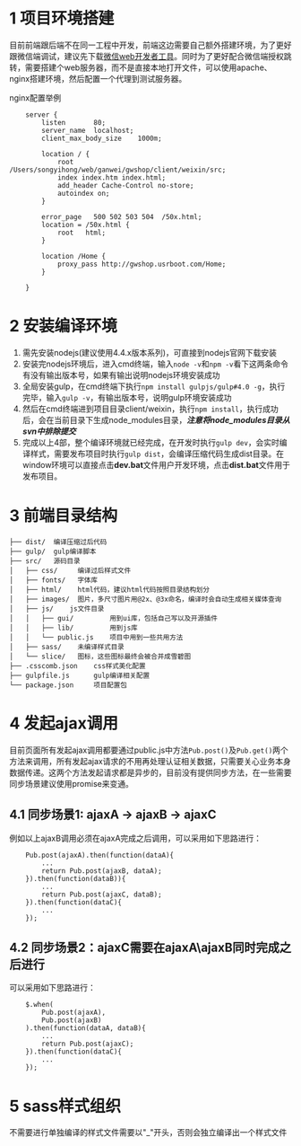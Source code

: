# 1 项目环境搭建
目前前端跟后端不在同一工程中开发，前端这边需要自己额外搭建环境，为了更好跟微信端调试，建议先下载[微信web开发者工具](https://mp.weixin.qq.com/wiki/10/e5f772f4521da17fa0d7304f68b97d7e.html)。同时为了更好配合微信端授权跳转，需要搭建个web服务器，而不是直接本地打开文件，可以使用apache、nginx搭建环境，然后配置一个代理到测试服务器。

nginx配置举例

```
	server {
        listen       80;
        server_name  localhost;
        client_max_body_size    1000m;

        location / {
            root /Users/songyihong/web/ganwei/gwshop/client/weixin/src;
            index index.htm index.html;
            add_header Cache-Control no-store;
            autoindex on;
        }

        error_page   500 502 503 504  /50x.html;
        location = /50x.html {
            root   html;
        }

        location /Home {
            proxy_pass http://gwshop.usrboot.com/Home;
        }

    }

```

# 2 安装编译环境
1. 需先安装nodejs(建议使用4.4.x版本系列)，可直接到nodejs官网下载安装
2. 安装完nodejs环境后，进入cmd终端，输入`node -v`和`npm -v`看下这两条命令有没有输出版本号，如果有输出说明nodejs环境安装成功
3. 全局安装gulp，在cmd终端下执行`npm install gulpjs/gulp#4.0 -g`，执行完毕，输入`gulp -v`，有输出版本号，说明gulp环境安装成功
4. 然后在cmd终端进到项目目录client/weixin，执行`npm install`，执行成功后，会在当前目录下生成node_modules目录，***注意将node_modules目录从svn中排除提交***
5. 完成以上4部，整个编译环境就已经完成，在开发时执行`gulp dev`，会实时编译样式，需要发布项目时执行`gulp dist`，会编译压缩代码生成dist目录。在window环境可以直接点击**dev.bat**文件用户开发环境，点击**dist.bat**文件用于发布项目。

# 3 前端目录结构

```
├── dist/  编译压缩过后代码
├── gulp/  gulp编译脚本
├── src/   源码目录
│   ├── css/     编译过后样式文件
│   ├── fonts/   字体库
│   ├── html/    html代码，建议html代码按照目录结构划分
│   ├── images/  图片，多尺寸图片用@2x、@3x命名，编译时会自动生成相关媒体查询
│   ├── js/    js文件目录
│   │   ├── gui/         用到ui库，包括自己写以及开源插件
│   │   ├── lib/         用到js库
│   │   └── public.js    项目中用到一些共用方法
│   ├── sass/    未编译样式目录
│   └── slice/   图标，这些图标最终会被合并成雪碧图	
├── .csscomb.json    css样式美化配置
├── gulpfile.js      gulp编译相关配置
└── package.json     项目配置包
```


# 4 发起ajax调用
目前页面所有发起ajax调用都要通过public.js中方法`Pub.post()`及`Pub.get()`两个方法来调用，所有发起ajax请求的不用再处理认证相关数据，只需要关心业务本身数据传递。这两个方法发起请求都是异步的，目前没有提供同步方法，在一些需要同步场景建议使用promise来变通。

## 4.1 同步场景1: ajaxA -> ajaxB -> ajaxC
例如以上ajaxB调用必须在ajaxA完成之后调用，可以采用如下思路进行：

```
	Pub.post(ajaxA).then(function(dataA){
		...
		return Pub.post(ajaxB, dataA);
	}).then(function(dataB)){
		...
		return Pub.post(ajaxC, dataB);
	}).then(function(dataC){
		...
	});

```
## 4.2 同步场景2：ajaxC需要在ajaxA\ajaxB同时完成之后进行
可以采用如下思路进行：

```
	$.when(
		Pub.post(ajaxA), 
		Pub.post(ajaxB)
	).then(function(dataA, dataB){
		...
		return Pub.post(ajaxC);
	}).then(function(dataC){
		...
	});
```

# 5 sass样式组织
不需要进行单独编译的样式文件需要以"_"开头，否则会独立编译出一个样式文件


